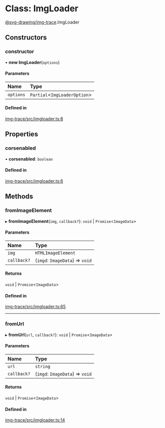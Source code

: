 # Class: ImgLoader

[@svg-drawing/img-trace](../../modules/svg_drawing_img_trace.md).ImgLoader

## Constructors

### constructor

• **new ImgLoader**(`options`)

#### Parameters

| Name | Type |
| :------ | :------ |
| `options` | `Partial`<`ImgLoaderOption`\> |

#### Defined in

[img-trace/src/imgloader.ts:8](https://github.com/kmkzt/svg-drawing/blob/c168ec0/packages/img-trace/src/imgloader.ts#L8)

## Properties

### corsenabled

• **corsenabled**: `boolean`

#### Defined in

[img-trace/src/imgloader.ts:6](https://github.com/kmkzt/svg-drawing/blob/c168ec0/packages/img-trace/src/imgloader.ts#L6)

## Methods

### fromImageElement

▸ **fromImageElement**(`img`, `callback?`): `void` \| `Promise`<`ImageData`\>

#### Parameters

| Name | Type |
| :------ | :------ |
| `img` | `HTMLImageElement` |
| `callback?` | (`imgd`: `ImageData`) => `void` |

#### Returns

`void` \| `Promise`<`ImageData`\>

#### Defined in

[img-trace/src/imgloader.ts:65](https://github.com/kmkzt/svg-drawing/blob/c168ec0/packages/img-trace/src/imgloader.ts#L65)

___

### fromUrl

▸ **fromUrl**(`url`, `callback?`): `void` \| `Promise`<`ImageData`\>

#### Parameters

| Name | Type |
| :------ | :------ |
| `url` | `string` |
| `callback?` | (`imgd`: `ImageData`) => `void` |

#### Returns

`void` \| `Promise`<`ImageData`\>

#### Defined in

[img-trace/src/imgloader.ts:14](https://github.com/kmkzt/svg-drawing/blob/c168ec0/packages/img-trace/src/imgloader.ts#L14)
